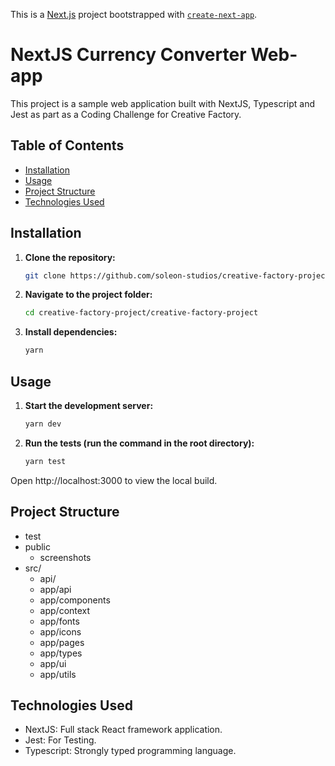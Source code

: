 This is a [Next.js](https://nextjs.org) project bootstrapped with [`create-next-app`](https://nextjs.org/docs/app/api-reference/cli/create-next-app).

# NextJS Currency Converter Web-app

This project is a sample web application built with NextJS, Typescript and Jest as part as a Coding Challenge for Creative Factory.

## Table of Contents

- [Installation](#installation)
- [Usage](#usage)
- [Project Structure](#project-structure)
- [Technologies Used](#technologies-used)

## Installation

1. **Clone the repository:**

   ```bash
   git clone https://github.com/soleon-studios/creative-factory-project.git
   ```

2. **Navigate to the project folder:**

   ```bash
   cd creative-factory-project/creative-factory-project
   ```

3. **Install dependencies:**

   ```bash
   yarn
   ```

## Usage

1. **Start the development server:**

   ```bash
   yarn dev
   ```

2. **Run the tests (run the command in the root directory):**

   ```bash
   yarn test
   ```

Open http://localhost:3000 to view the local build.

## Project Structure

- test
- public
  - screenshots
- src/
  - api/
  - app/api
  - app/components
  - app/context
  - app/fonts
  - app/icons
  - app/pages
  - app/types
  - app/ui
  - app/utils

## Technologies Used

- NextJS: Full stack React framework application.
- Jest: For Testing.
- Typescript: Strongly typed programming language.

